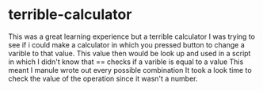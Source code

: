 # terrible-calculator
This was a great learning experience but a terrible calculator 
I was trying to see if i could make a calculator in which you pressed button to change a varible to that value.
This value then would be look up and used in a script in which I didn't know that == checks if a varible is equal to a value
This meant I manule wrote out every possible combination
It took a look time to check the value of the operation since it wasn't a number. 
